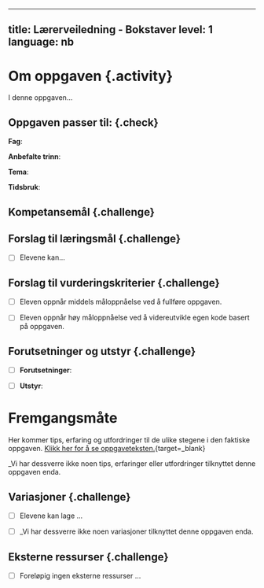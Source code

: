 
---
title: Lærerveiledning - Bokstaver
level: 1
language: nb
---


# Om oppgaven {.activity}

I denne oppgaven...


## Oppgaven passer til: {.check}

 __Fag__: 

 __Anbefalte trinn__:

 __Tema__: 

 __Tidsbruk__: 


 ## Kompetansemål {.challenge}

 


 ## Forslag til læringsmål {.challenge}

 - [ ]  Elevene kan...


 ## Forslag til vurderingskriterier {.challenge}

 - [ ] Eleven oppnår middels måloppnåelse ved å fullføre oppgaven.

 - [ ] Eleven oppnår høy måloppnåelse ved å videreutvikle egen kode basert på oppgaven. 

 
 ## Forutsetninger og utstyr {.challenge}

 - [ ]  __Forutsetninger__: 

 - [ ]  __Utstyr__: 


 # Fremgangsmåte

 Her kommer tips, erfaring og utfordringer til de ulike stegene i den faktiske oppgaven. [Klikk her for å se oppgaveteksten.](../OPPGAVENAVN/OPPGAVENAVN.html){target=_blank}

 _Vi har dessverre ikke noen tips, erfaringer eller utfordringer tilknyttet denne oppgaven enda.


 ## Variasjoner {.challenge}

 - [ ]  Elevene kan lage ...

 - [ ]  _Vi har dessverre ikke noen variasjoner tilknyttet denne oppgaven enda.


 ## Eksterne ressurser {.challenge}

 - [ ] Foreløpig ingen eksterne ressurser ...

